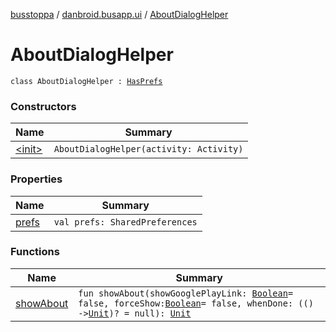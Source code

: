 [busstoppa](../../index.md) / [danbroid.busapp.ui](../index.md) / [AboutDialogHelper](./index.md)

# AboutDialogHelper

`class AboutDialogHelper : `[`HasPrefs`](../../danbroid.busapp.utils/-has-prefs/index.md)

### Constructors

| Name | Summary |
|---|---|
| [&lt;init&gt;](-init-.md) | `AboutDialogHelper(activity: Activity)` |

### Properties

| Name | Summary |
|---|---|
| [prefs](prefs.md) | `val prefs: SharedPreferences` |

### Functions

| Name | Summary |
|---|---|
| [showAbout](show-about.md) | `fun showAbout(showGooglePlayLink: `[`Boolean`](https://kotlinlang.org/api/latest/jvm/stdlib/kotlin/-boolean/index.html)` = false, forceShow: `[`Boolean`](https://kotlinlang.org/api/latest/jvm/stdlib/kotlin/-boolean/index.html)` = false, whenDone: (() -> `[`Unit`](https://kotlinlang.org/api/latest/jvm/stdlib/kotlin/-unit/index.html)`)? = null): `[`Unit`](https://kotlinlang.org/api/latest/jvm/stdlib/kotlin/-unit/index.html) |
